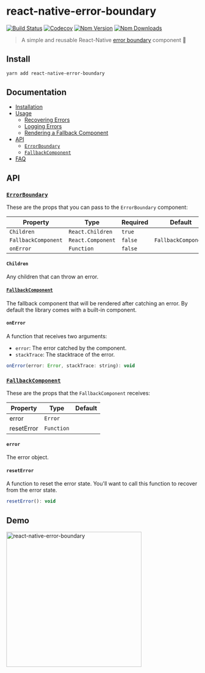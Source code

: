 # react-native-error-boundary

[![Build Status](https://img.shields.io/github/actions/workflow/status/carloscuesta/react-native-error-boundary/ci.yml?branch=master&style=flat-square)](https://github.com/carloscuesta/react-native-error-boundary/actions?query=workflow%3ACI+branch%3Amaster)
[![Codecov](https://img.shields.io/codecov/c/github/carloscuesta/react-native-error-boundary.svg?style=flat-square)](https://codecov.io/gh/carloscuesta/react-native-error-boundary)
[![Npm Version](https://img.shields.io/npm/v/react-native-error-boundary.svg?style=flat-square)](https://www.npmjs.com/package/react-native-error-boundary)
[![Npm Downloads](https://img.shields.io/npm/dt/react-native-error-boundary.svg?style=flat-square)](https://www.npmjs.com/package/react-native-error-boundary)

> A simple and reusable React-Native [error boundary](https://react.dev/reference/react/Component#catching-rendering-errors-with-an-error-boundary) component 🐛

## Install

```bash
yarn add react-native-error-boundary
```

## Documentation

- [Installation](https://react-native-error-boundary.js.org/install)
- [Usage](https://react-native-error-boundary.js.org/usage/recovering-errors)
  - [Recovering Errors](https://react-native-error-boundary.js.org/usage/recovering-errors)
  - [Logging Errors](https://react-native-error-boundary.js.org/usage/logging-errors)
  - [Rendering a Fallback Component](https://react-native-error-boundary.js.org/usage/rendering-a-custom-fallback-ui)
- [API](https://react-native-error-boundary.js.org/api/errorboundary)
  - [`ErrorBoundary`](https://react-native-error-boundary.js.org/api/errorboundary)
  - [`FallbackComponent`](https://react-native-error-boundary.js.org/api/fallbackcomponent)
- [FAQ](https://react-native-error-boundary.js.org/faq)

## API

### [`ErrorBoundary`](https://react-native-error-boundary.js.org/api/errorboundary)

These are the props that you can pass to the `ErrorBoundary` component:

| Property            | Type              | Required | Default             |
|---------------------|-------------------|----------|---------------------|
| `Children`          | `React.Children`  | `true`   |                     |
| `FallbackComponent` | `React.Component` | `false`  | `FallbackComponent` |
| `onError`           | `Function`        | `false`  |                     |

#### `Children`

Any children that can throw an error. 

#### [`FallbackComponent`](https://react-native-error-boundary.js.org/api/fallbackcomponent)

The fallback component that will be rendered after catching an error.
By default the library comes with a built-in component.

#### `onError`

A function that receives two arguments:

- `error`: The error catched by the component.
- `stackTrace`: The stacktrace of the error.

```js
onError(error: Error, stackTrace: string): void
```

### [`FallbackComponent`](https://react-native-error-boundary.js.org/api/fallbackcomponent)

These are the props that the `FallbackComponent` receives:

| Property   | Type       | Default |
|------------|------------|---------|
| error      | `Error`    |         |
| resetError | `Function` |         |

#### `error`

The error object.

#### `resetError`

A function to reset the error state. You'll want to call this function to recover from the error state.

```js
resetError(): void
```

## Demo

<img
  src='https://user-images.githubusercontent.com/7629661/111866027-bc158e00-896a-11eb-8140-cfdc5d19527c.gif'
  alt='react-native-error-boundary'
  width='354px'
/>
